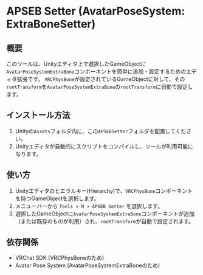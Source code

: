 # APSEB Setter (AvatarPoseSystem: ExtraBoneSetter)

## 概要

このツールは、Unityエディタ上で選択したGameObjectに`AvatarPoseSystemExtraBone`コンポーネントを簡単に追加・設定するためのエディタ拡張です。
`VRCPhysBone`が設定されているGameObjectに対して、その`rootTransform`を`AvatarPoseSystemExtraBone`の`rootTransform`に自動で設定します。

## インストール方法

1.  Unityの`Assets`フォルダ内に、この`APSEBSetter`フォルダを配置してください。
2.  Unityエディタが自動的にスクリプトをコンパイルし、ツールが利用可能になります。

## 使い方

1.  Unityエディタのヒエラルキー(Hierarchy)で、`VRCPhysBone`コンポーネントを持つGameObjectを選択します。
2.  メニューバーから `Tools > N > APSEB Setter` を選択します。
3.  選択したGameObjectに`AvatarPoseSystemExtraBone`コンポーネントが追加（または既存のものが利用）され、`rootTransform`が自動で設定されます。

## 依存関係

-   VRChat SDK (VRCPhysBoneのため)
-   Avatar Pose System (AvatarPoseSystemExtraBoneのため)
